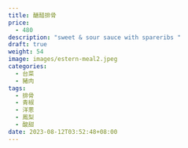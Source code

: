 ```yaml
---
title: 醣醋排骨
price:
  - 480
description: "sweet & sour sauce with spareribs "
draft: true
weight: 54
image: images/estern-meal2.jpeg
categories:
  - 台菜
  - 豬肉
tags:
  - 排骨
  - 青椒
  - 洋蔥
  - 鳳梨
  - 酸甜
date: 2023-08-12T03:52:48+08:00
---
```


